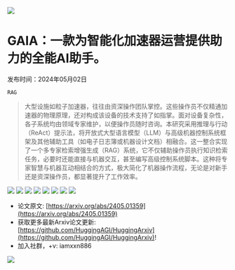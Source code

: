 ![](https://raw.githubusercontent.com/HuggingAGI/HuggingArxiv/main/imgs/follow2.gif)
# GAIA：一款为智能化加速器运营提供助力的全能AI助手。
发布时间：2024年05月02日

`RAG`
> 大型设施如粒子加速器，往往由资深操作团队掌控。这些操作员不仅精通加速器的物理原理，还对构成该设备的技术支持了如指掌。面对设备复杂性，各子系统均由领域专家维护，以便操作员随时咨询。本研究采用推理与行动（ReAct）提示法，将开放式大型语言模型（LLM）与高级机器控制系统框架及其他辅助工具（如电子日志簿或机器设计文档）相融合。这一整合实现了一个多专家检索增强生成（RAG）系统，它不仅辅助操作员执行知识检索任务，必要时还能直接与机器交互，甚至编写高级控制系统脚本。这种将专家智慧与机器互动相结合的方式，极大简化了机器操作流程，无论是对新手还是资深操作员，都显著提升了工作效率。

![](https://raw.githubusercontent.com/HuggingAGI/HuggingArxiv/main/paper_images/2405.01359/x2.png)
![](https://raw.githubusercontent.com/HuggingAGI/HuggingArxiv/main/paper_images/2405.01359/x3.png)
![](https://raw.githubusercontent.com/HuggingAGI/HuggingArxiv/main/paper_images/2405.01359/x4.png)
![](https://raw.githubusercontent.com/HuggingAGI/HuggingArxiv/main/paper_images/2405.01359/x5.png)
![](https://raw.githubusercontent.com/HuggingAGI/HuggingArxiv/main/paper_images/2405.01359/x6.png)
![](https://raw.githubusercontent.com/HuggingAGI/HuggingArxiv/main/paper_images/2405.01359/x7.png)
![](https://raw.githubusercontent.com/HuggingAGI/HuggingArxiv/main/paper_images/2405.01359/x8.png)
![](https://raw.githubusercontent.com/HuggingAGI/HuggingArxiv/main/paper_images/2405.01359/x9.png)


- 论文原文: [https://arxiv.org/abs/2405.01359](https://arxiv.org/abs/2405.01359)
- 获取更多最新Arxiv论文更新: [https://github.com/HuggingAGI/HuggingArxiv](https://github.com/HuggingAGI/HuggingArxiv)!
- 加入社群，+v: iamxxn886

![](https://raw.githubusercontent.com/HuggingAGI/HuggingArxiv/main/imgs/qrcode.png)